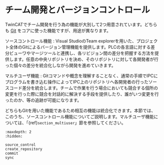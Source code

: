 # チーム開発とバージョンコントロール

TwinCATでチーム開発を行う為の機能が大別して2つ用意されています。どちらも [Git](https://git-scm.com/) をコアに使った機能ですが、用途が異なります。

ソースコントロール機能
    : Visual StudioのTeam explorerを用いた、プロジェクト全体のGitによるバージョン管理機能を提供します。PLCの各言語に対する差分ビューワやマージツールと連携し、各リビジョン間の差分を把握する方法を提供します。任意の中央リポジトリを決め、そのリポジトリに対して各開発者が行った個々の差分を統合化しながら開発を進めていきます。

マルチユーザ機能
    : Gitコマンドや概念を理解することなく、通常の手順でIPCにプログラムを書き込む操作によってIPC上のリポジトリへ各開発者の行ったソースコード差分を統合します。チームで作業を行う場合においても競合する個所の変更を行った際に競合を対話的に解決する手段を提供したり、誰がいつ変更を行ったのか、等の追跡が可能になります。

    
どちらもGitを用いた機能であるため相互の機能は統合化できます。本節では、このうち、ソースコントロール機能についてご説明します。マルチユーザ機能については、「{ref}`section_multiuser`」節を参照してください。

```{toctree}
:maxdepth: 2
:hidden:

source_control
create_repository
commit
sync
```
